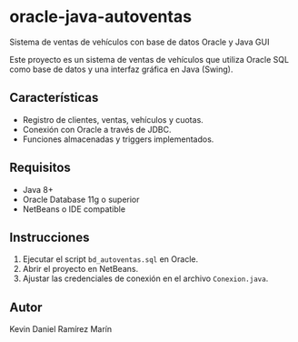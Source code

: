 # oracle-java-autoventas
Sistema de ventas de vehículos con base de datos Oracle y Java GUI

Este proyecto es un sistema de ventas de vehículos que utiliza Oracle SQL como base de datos y una interfaz gráfica en Java (Swing).

## Características
- Registro de clientes, ventas, vehículos y cuotas.
- Conexión con Oracle a través de JDBC.
- Funciones almacenadas y triggers implementados.

## Requisitos
- Java 8+
- Oracle Database 11g o superior
- NetBeans o IDE compatible

## Instrucciones
1. Ejecutar el script `bd_autoventas.sql` en Oracle.
2. Abrir el proyecto en NetBeans.
3. Ajustar las credenciales de conexión en el archivo `Conexion.java`.

## Autor
Kevin Daniel Ramírez Marín

